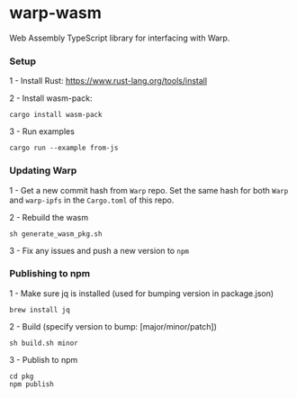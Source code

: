 # warp-wasm
Web Assembly TypeScript library for interfacing with Warp.

### Setup

1 - Install Rust: https://www.rust-lang.org/tools/install

2 - Install wasm-pack:
```
cargo install wasm-pack
```

3 - Run examples
```
cargo run --example from-js
```

### Updating Warp

1 - Get a new commit hash from `Warp` repo. Set the same hash for both `Warp` and `warp-ipfs` in the `Cargo.toml` of this repo.

2 - Rebuild the wasm
```
sh generate_wasm_pkg.sh
```

3 - Fix any issues and push a new version to `npm`

### Publishing to npm

1 - Make sure jq is installed (used for bumping version in package.json)
```
brew install jq
```

2 - Build (specify version to bump: [major/minor/patch])
```
sh build.sh minor
```

3 - Publish to npm

```
cd pkg
npm publish
```